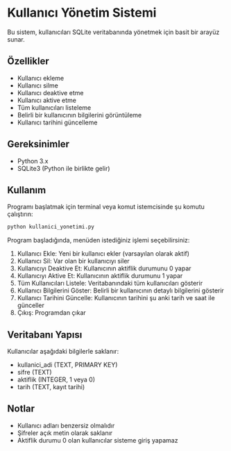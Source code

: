# Kullanıcı Yönetim Sistemi

Bu sistem, kullanıcıları SQLite veritabanında yönetmek için basit bir arayüz sunar.

## Özellikler

- Kullanıcı ekleme
- Kullanıcı silme
- Kullanıcı deaktive etme
- Kullanıcı aktive etme
- Tüm kullanıcıları listeleme
- Belirli bir kullanıcının bilgilerini görüntüleme
- Kullanıcı tarihini güncelleme

## Gereksinimler

- Python 3.x
- SQLite3 (Python ile birlikte gelir)

## Kullanım

Programı başlatmak için terminal veya komut istemcisinde şu komutu çalıştırın:

```bash
python kullanici_yonetimi.py
```

Program başladığında, menüden istediğiniz işlemi seçebilirsiniz:

1. Kullanıcı Ekle: Yeni bir kullanıcı ekler (varsayılan olarak aktif)
2. Kullanıcı Sil: Var olan bir kullanıcıyı siler
3. Kullanıcıyı Deaktive Et: Kullanıcının aktiflik durumunu 0 yapar
4. Kullanıcıyı Aktive Et: Kullanıcının aktiflik durumunu 1 yapar
5. Tüm Kullanıcıları Listele: Veritabanındaki tüm kullanıcıları gösterir
6. Kullanıcı Bilgilerini Göster: Belirli bir kullanıcının detaylı bilgilerini gösterir
7. Kullanıcı Tarihini Güncelle: Kullanıcının tarihini şu anki tarih ve saat ile günceller
0. Çıkış: Programdan çıkar

## Veritabanı Yapısı

Kullanıcılar aşağıdaki bilgilerle saklanır:

- kullanici_adi (TEXT, PRIMARY KEY)
- sifre (TEXT)
- aktiflik (INTEGER, 1 veya 0)
- tarih (TEXT, kayıt tarihi)

## Notlar

- Kullanıcı adları benzersiz olmalıdır
- Şifreler açık metin olarak saklanır
- Aktiflik durumu 0 olan kullanıcılar sisteme giriş yapamaz 